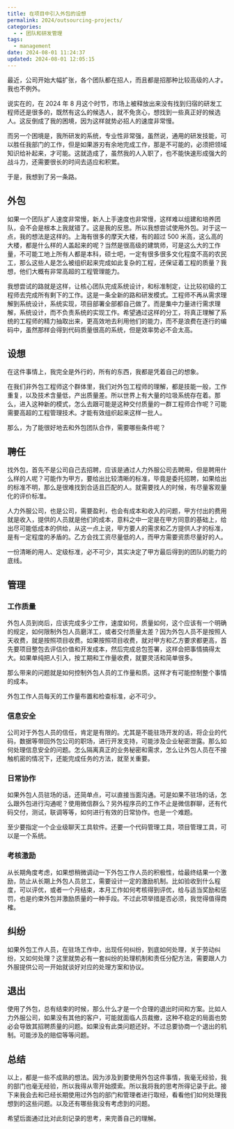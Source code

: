 ```yaml
---
title: 在项目中引入外包的设想
permalink: 2024/outsourcing-projects/
categories:
  - - 团队和研发管理
tags:
  - management
date: 2024-08-01 11:24:37
updated: 2024-08-01 12:05:15
---
```

最近，公司开始大幅扩张，各个团队都在招人，而且都是招那种比较高级的人才。我也不例外。

说实在的，在 2024 年 8 月这个时节，市场上被释放出来没有找到归宿的研发工程师还是很多的，既然有这么的候选人，就不免贪心，想找到一些真正好的候选人。这反倒成了我的困境，因为这样就势必招人的速度非常慢。

而另一个困境是，我所研发的系统，专业性非常强，虽然说，通用的研发技能，可以胜任我部门的工作，但是如果游刃有余地完成工作，那是不可能的，必须把领域知识给补起来，才可能。这就造成了，虽然我的人入职了，也不能快速形成强大的战斗力，还需要很长的时间去适应和积累。

于是，我想到了另一条路。

<!--more-->

## 外包

如果一个团队扩人速度非常慢，新人上手速度也非常慢，这样难以组建和培养团队，会不会是根本上我就错了。这是我的反思。所以我想尝试使用外包。对于这一点，我的想法是这样的。上海有很多的摩天大楼，有的超过 500 米高，这么高的大楼，都是什么样的人盖起来的呢？当然是很高级的建筑师，可是这么大的工作量，不可能工地上所有人都是本科，硕士吧，一定有很多很多文化程度不高的农民工，那么这些人是怎么被组织起来完成如此复杂的工程，还保证着工程的质量？我想，他们大概有非常高超的工程管理能力。

我想尝试的路就是这样，让核心团队完成系统设计，和标准制定，让比较初级的工程师去完成所有剩下的工作。这是一条全新的路和研发模式。工程师不再从需求理解到系统设计，系统实现，项目部署全部都自己做了。而是集中力量进行需求理解，系统设计，而不负责系统的实现工作。希望通过这样的分工，将真正理解了系统的工程师的精力抽取出来，更高效地去利用他们的能力，而不是浪费在逐行的编码中，虽然那样会得到代码质量很高的系统，但是效率势必不会太高。

## 设想

在这件事情上，我完全是外行的，所有的东西，我都是凭着自己的想象。

在我们非外包工程师这个群体里，我们对外包工程师的理解，都是技能一般，工作重复，以及技术含量低，产出质量差。所以世界上有大量的垃圾系统存在着。那么，进入这种新的模式，怎么去跟可能是这种交付质量的一群工程师合作呢？可能需要高超的工程管理技术。才能有效组织起来这样一批人。

那么，为了能很好地去和外包团队合作，需要哪些条件呢？

## 聘任

找外包，首先不是公司自己去招聘，应该是通过人力外服公司去聘用，但是聘用什么样的人呢？可能作为甲方，要给出比较清晰的标准，毕竟是委托招聘，如果给出的标准不明，那么是很难找到合适且匹配的人。就需要找人的时候，有尽量客观量化的评价标准。

人力外服公司，也是公司，需要盈利，也会有成本和收入的问题，甲方付出的费用就是收入，提供的人员就是他们的成本，意料之中一定是在甲方同意的基础上，给出尽可能低成本的供给，从这一点上说，甲方要人的需求和乙方提供人才的标准，是有一定程度的矛盾的。乙方会找工资尽量低的人，而甲方需要资质尽量好的人。

一份清晰的用人、定级标准，必不可少，其实决定了甲方最后得到的团队的能力的底线。

## 管理

### 工作质量

外包人员到岗后，应该完成多少工作，速度如何，质量如何，这个应该有一个明确的规定，如何限制外包人员磨洋工，或者交付质量太差？因为外包人员不是按照人天收费，就是按照项目收费。如果按照项目收费，就对甲方和乙方要求都更高，首先要项目整包去评估价值和开发成本，然后完成总包签署，这样会把事情搞得太大。如果单纯把人引入，按工期和工作量收费，就要灵活和简单很多。

那么带来的问题就是如何控制外包人员的工作量和质。这样才有可能控制整个事情的成本。

外包工作人员每天的工作量布置和检查标准，必不可少。

### 信息安全

公司对于外包人员的信任，肯定是有限的。尤其是不能驻场开发的话，将企业的代码，数据等带回外包公司的职场，进行开发支持，可能涉及企业秘密泄露。那么如何处理信息安全的问题。怎么隔离真正的业务秘密和需求，怎么让外包人员在不接触机密的情况下，还能完成任务的方法，就至关重要。

### 日常协作

如果外包人员驻场的话，还简单点，可以直接当面沟通。可是如果不驻场的话，怎么跟外包进行沟通呢？使用微信群么？另外程序员的工作不止是微信群聊，还有代码交付，测试，联调等等，如何进行有效的日常协作。也是一个难题。

至少要指定一个企业级聊天工具软件。还要一个代码管理工具，项目管理工具，可以是一个系统。

### 考核激励

从长期角度考虑，如果想稍微调动一下外包工作人员的积极性，给最终结果一个激励，防止从长期上外包人员怠工，需要设计一定的激励机制。比如验收到什么程度，可以评优，或者一个月结束，本月工作如何考核得到评优，给与适当奖励和惩罚，也是约束外包并激励质量的一种手段。不过此项举措是否必须，我觉得值得商榷。

## 纠纷

如果外包工作人员，在驻场工作中，出现任何纠纷，到底如何处理，关于劳动纠纷，又如何处理？这里就势必有一套纠纷的处理机制和责任分配方法，需要跟人力外服提供公司一开始就谈好对应的处理方案和协议。

## 退出

使用了外包，总有结束的时候，那么什么才是一个合理的退出时间和方案。比如人力外服公司，如果没有其他的客户，可能就面临人员裁撤，这种不稳定的局面也势必会导致其招聘质量的问题。如果没有此类问题还好。不过总要协商一个退出的机制。可能涉及的赔偿等等问题。

## 总结

以上，都是一些不成熟的想法。因为涉及到要使用外包这件事情，我毫无经验，我的部门也毫无经验，所以我得从零开始摸索。所以我将我的思考所得记录于此。接下来我会去和已经长期使用过外包的部门和管理者进行取经，看看他们如何处理我想到的这些问题。以及还有哪些我没有考虑到的问题。

希望后面通过比对此刻记录的思考，来完善自己的理解。




